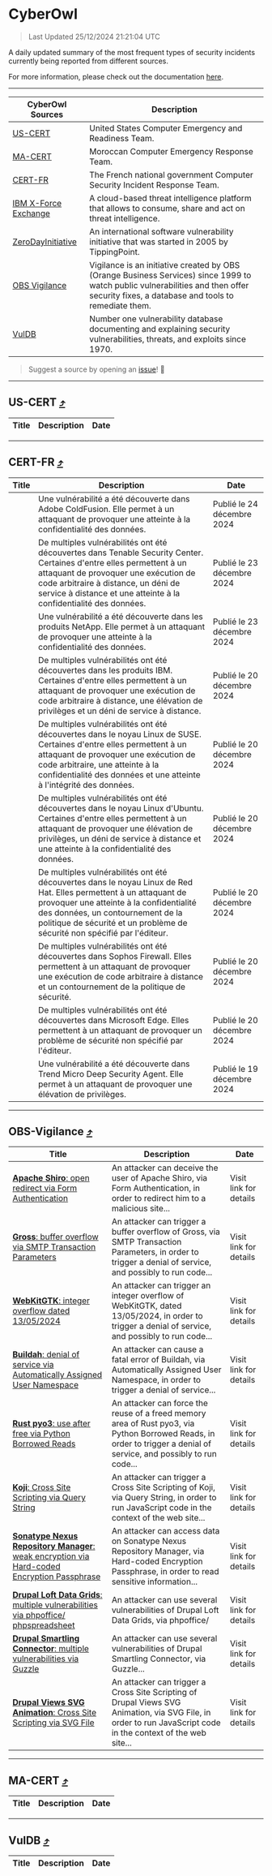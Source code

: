 
 <div id='top'></div>

# CyberOwl

 > Last Updated 25/12/2024 21:21:04 UTC
 
 A daily updated summary of the most frequent types of security incidents currently being reported from different sources.
 
 For more information, please check out the documentation [here](./docs/README.md).
 
 ---
 |CyberOwl Sources|Description|
 |---|---|
 |[US-CERT](#us-cert-arrow_heading_up)|United States Computer Emergency and Readiness Team.|
 |[MA-CERT](#ma-cert-arrow_heading_up)|Moroccan Computer Emergency Response Team.|
 |[CERT-FR](#cert-fr-arrow_heading_up)|The French national government Computer Security Incident Response Team.|
 |[IBM X-Force Exchange](#ibmcloud-arrow_heading_up)|A cloud-based threat intelligence platform that allows to consume, share and act on threat intelligence.|
 |[ZeroDayInitiative](#zerodayinitiative-arrow_heading_up)|An international software vulnerability initiative that was started in 2005 by TippingPoint.|
 |[OBS Vigilance](#obs-vigilance-arrow_heading_up)|Vigilance is an initiative created by OBS (Orange Business Services) since 1999 to watch public vulnerabilities and then offer security fixes, a database and tools to remediate them.|
 |[VulDB](#vuldb-arrow_heading_up)|Number one vulnerability database documenting and explaining security vulnerabilities, threats, and exploits since 1970.|
 
 > Suggest a source by opening an [issue](https://github.com/karimhabush/cyberowl/issues)! :raised_hands:
 ---

## US-CERT [:arrow_heading_up:](#cyberowl)

 |Title|Description|Date|
 |---|---|---|
 
 ---

## CERT-FR [:arrow_heading_up:](#cyberowl)

 |Title|Description|Date|
 |---|---|---|
 |[](https://www.cert.ssi.gouv.fr/avis/CERTFR-2024-AVI-1106/)|Une vulnérabilité a été découverte dans Adobe ColdFusion. Elle permet à un attaquant de provoquer une atteinte à la confidentialité des données.|Publié le 24 décembre 2024|
 |[](https://www.cert.ssi.gouv.fr/avis/CERTFR-2024-AVI-1105/)|De multiples vulnérabilités ont été découvertes dans Tenable Security Center. Certaines d'entre elles permettent à un attaquant de provoquer une exécution de code arbitraire à distance, un déni de service à distance et une atteinte à la confidentialité des données.|Publié le 23 décembre 2024|
 |[](https://www.cert.ssi.gouv.fr/avis/CERTFR-2024-AVI-1104/)|Une vulnérabilité a été découverte dans les produits NetApp. Elle permet à un attaquant de provoquer une atteinte à la confidentialité des données.|Publié le 23 décembre 2024|
 |[](https://www.cert.ssi.gouv.fr/avis/CERTFR-2024-AVI-1103/)|De multiples vulnérabilités ont été découvertes dans les produits IBM. Certaines d'entre elles permettent à un attaquant de provoquer une exécution de code arbitraire à distance, une élévation de privilèges et un déni de service à distance.|Publié le 20 décembre 2024|
 |[](https://www.cert.ssi.gouv.fr/avis/CERTFR-2024-AVI-1102/)|De multiples vulnérabilités ont été découvertes dans le noyau Linux de SUSE. Certaines d'entre elles permettent à un attaquant de provoquer une exécution de code arbitraire, une atteinte à la confidentialité des données et une atteinte à l'intégrité des données.|Publié le 20 décembre 2024|
 |[](https://www.cert.ssi.gouv.fr/avis/CERTFR-2024-AVI-1101/)|De multiples vulnérabilités ont été découvertes dans le noyau Linux d'Ubuntu. Certaines d'entre elles permettent à un attaquant de provoquer une élévation de privilèges, un déni de service à distance et une atteinte à la confidentialité des données.|Publié le 20 décembre 2024|
 |[](https://www.cert.ssi.gouv.fr/avis/CERTFR-2024-AVI-1100/)|De multiples vulnérabilités ont été découvertes dans le noyau Linux de Red Hat. Elles permettent à un attaquant de provoquer une atteinte à la confidentialité des données, un contournement de la politique de sécurité et un problème de sécurité non spécifié par l'éditeur.|Publié le 20 décembre 2024|
 |[](https://www.cert.ssi.gouv.fr/avis/CERTFR-2024-AVI-1099/)|De multiples vulnérabilités ont été découvertes dans Sophos Firewall. Elles permettent à un attaquant de provoquer une exécution de code arbitraire à distance et un contournement de la politique de sécurité.|Publié le 20 décembre 2024|
 |[](https://www.cert.ssi.gouv.fr/avis/CERTFR-2024-AVI-1098/)|De multiples vulnérabilités ont été découvertes dans Microsoft Edge. Elles permettent à un attaquant de provoquer un problème de sécurité non spécifié par l'éditeur.|Publié le 20 décembre 2024|
 |[](https://www.cert.ssi.gouv.fr/avis/CERTFR-2024-AVI-1097/)|Une vulnérabilité a été découverte dans Trend Micro Deep Security Agent. Elle permet à un attaquant de provoquer une élévation de privilèges.|Publié le 19 décembre 2024|
 
 ---

## OBS-Vigilance [:arrow_heading_up:](#cyberowl)

 |Title|Description|Date|
 |---|---|---|
 |[<a href="https://vigilance.fr/vulnerability/Apache-Shiro-open-redirect-via-Form-Authentication-45859" class="noirorange"><b>Apache Shiro</b>: open redirect via Form Authentication</a>](https://vigilance.fr/vulnerability/Apache-Shiro-open-redirect-via-Form-Authentication-45859)|An attacker can deceive the user of Apache Shiro, via Form Authentication, in order to redirect him to a malicious site...|Visit link for details|
 |[<a href="https://vigilance.fr/vulnerability/Gross-buffer-overflow-via-SMTP-Transaction-Parameters-43863" class="noirorange"><b>Gross</b>: buffer overflow via SMTP Transaction Parameters</a>](https://vigilance.fr/vulnerability/Gross-buffer-overflow-via-SMTP-Transaction-Parameters-43863)|An attacker can trigger a buffer overflow of Gross, via SMTP Transaction Parameters, in order to trigger a denial of service, and possibly to run code...|Visit link for details|
 |[<a href="https://vigilance.fr/vulnerability/WebKitGTK-integer-overflow-dated-13-05-2024-45475" class="noirorange"><b>WebKitGTK</b>: integer overflow dated 13/05/2024</a>](https://vigilance.fr/vulnerability/WebKitGTK-integer-overflow-dated-13-05-2024-45475)|An attacker can trigger an integer overflow of WebKitGTK, dated 13/05/2024, in order to trigger a denial of service, and possibly to run code...|Visit link for details|
 |[<a href="https://vigilance.fr/vulnerability/Buildah-denial-of-service-via-Automatically-Assigned-User-Namespace-45472" class="noirorange"><b>Buildah</b>: denial of service via Automatically Assigned User Namespace</a>](https://vigilance.fr/vulnerability/Buildah-denial-of-service-via-Automatically-Assigned-User-Namespace-45472)|An attacker can cause a fatal error of Buildah, via Automatically Assigned User Namespace, in order to trigger a denial of service...|Visit link for details|
 |[<a href="https://vigilance.fr/vulnerability/Rust-pyo3-use-after-free-via-Python-Borrowed-Reads-45471" class="noirorange"><b>Rust pyo3</b>: use after free via Python Borrowed Reads</a>](https://vigilance.fr/vulnerability/Rust-pyo3-use-after-free-via-Python-Borrowed-Reads-45471)|An attacker can force the reuse of a freed memory area of Rust pyo3, via Python Borrowed Reads, in order to trigger a denial of service, and possibly to run code...|Visit link for details|
 |[<a href="https://vigilance.fr/vulnerability/Koji-Cross-Site-Scripting-via-Query-String-45470" class="noirorange"><b>Koji</b>: Cross Site Scripting via Query String</a>](https://vigilance.fr/vulnerability/Koji-Cross-Site-Scripting-via-Query-String-45470)|An attacker can trigger a Cross Site Scripting of Koji, via Query String, in order to run JavaScript code in the context of the web site...|Visit link for details|
 |[<a href="https://vigilance.fr/vulnerability/Sonatype-Nexus-Repository-Manager-weak-encryption-via-Hard-coded-Encryption-Passphrase-45469" class="noirorange"><b>Sonatype Nexus Repository Manager</b>: weak encryption via Hard-coded Encryption Passphrase</a>](https://vigilance.fr/vulnerability/Sonatype-Nexus-Repository-Manager-weak-encryption-via-Hard-coded-Encryption-Passphrase-45469)|An attacker can access data on Sonatype Nexus Repository Manager, via Hard-coded Encryption Passphrase, in order to read sensitive information...|Visit link for details|
 |[<a href="https://vigilance.fr/vulnerability/Drupal-Loft-Data-Grids-multiple-vulnerabilities-via-phpoffice-phpspreadsheet-45467" class="noirorange"><b>Drupal Loft Data Grids</b>: multiple vulnerabilities via phpoffice/<wbr>phpspreadsheet</wbr></a>](https://vigilance.fr/vulnerability/Drupal-Loft-Data-Grids-multiple-vulnerabilities-via-phpoffice-phpspreadsheet-45467)|An attacker can use several vulnerabilities of Drupal Loft Data Grids, via phpoffice/|Visit link for details|
 |[<a href="https://vigilance.fr/vulnerability/Drupal-Smartling-Connector-multiple-vulnerabilities-via-Guzzle-45466" class="noirorange"><b>Drupal Smartling Connector</b>: multiple vulnerabilities via Guzzle</a>](https://vigilance.fr/vulnerability/Drupal-Smartling-Connector-multiple-vulnerabilities-via-Guzzle-45466)|An attacker can use several vulnerabilities of Drupal Smartling Connector, via Guzzle...|Visit link for details|
 |[<a href="https://vigilance.fr/vulnerability/Drupal-Views-SVG-Animation-Cross-Site-Scripting-via-SVG-File-45464" class="noirorange"><b>Drupal Views SVG Animation</b>: Cross Site Scripting via SVG File</a>](https://vigilance.fr/vulnerability/Drupal-Views-SVG-Animation-Cross-Site-Scripting-via-SVG-File-45464)|An attacker can trigger a Cross Site Scripting of Drupal Views SVG Animation, via SVG File, in order to run JavaScript code in the context of the web site...|Visit link for details|
 
 ---

## MA-CERT [:arrow_heading_up:](#cyberowl)

 |Title|Description|Date|
 |---|---|---|
 
 ---

## VulDB [:arrow_heading_up:](#cyberowl)

 |Title|Description|Date|
 |---|---|---|
 